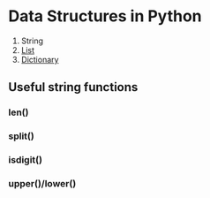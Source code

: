 # Data Structures in Python

1. String 
2. [List](https://github.com/juheck/data-structures-python/blob/main/sections/list.md)
3. [Dictionary](https://github.com/juheck/data-structures-python/blob/main/sections/dictionary.md)


## Useful string functions

### len()

### split()

### isdigit()

### upper()/lower()

